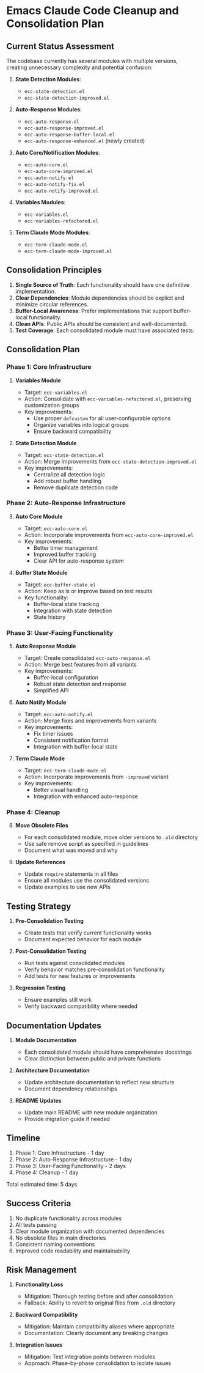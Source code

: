 # Emacs Claude Code Cleanup and Consolidation Plan

## Current Status Assessment
The codebase currently has several modules with multiple versions, creating unnecessary complexity and potential confusion:

1. **State Detection Modules**:
   - `ecc-state-detection.el`
   - `ecc-state-detection-improved.el`

2. **Auto-Response Modules**:
   - `ecc-auto-response.el`
   - `ecc-auto-response-improved.el`
   - `ecc-auto-response-buffer-local.el`
   - `ecc-auto-response-enhanced.el` (newly created)

3. **Auto Core/Notification Modules**:
   - `ecc-auto-core.el`
   - `ecc-auto-core-improved.el`
   - `ecc-auto-notify.el`
   - `ecc-auto-notify-fix.el`
   - `ecc-auto-notify-improved.el`

4. **Variables Modules**:
   - `ecc-variables.el`
   - `ecc-variables-refactored.el`

5. **Term Claude Mode Modules**:
   - `ecc-term-claude-mode.el`
   - `ecc-term-claude-mode-improved.el`

## Consolidation Principles

1. **Single Source of Truth**: Each functionality should have one definitive implementation.
2. **Clear Dependencies**: Module dependencies should be explicit and minimize circular references.
3. **Buffer-Local Awareness**: Prefer implementations that support buffer-local functionality.
4. **Clean APIs**: Public APIs should be consistent and well-documented.
5. **Test Coverage**: Each consolidated module must have associated tests.

## Consolidation Plan

### Phase 1: Core Infrastructure

1. **Variables Module**
   - Target: `ecc-variables.el`
   - Action: Consolidate with `ecc-variables-refactored.el`, preserving customization groups
   - Key improvements:
     - Use proper `defcustom` for all user-configurable options
     - Organize variables into logical groups
     - Ensure backward compatibility

2. **State Detection Module**
   - Target: `ecc-state-detection.el`
   - Action: Merge improvements from `ecc-state-detection-improved.el`
   - Key improvements:
     - Centralize all detection logic
     - Add robust buffer handling
     - Remove duplicate detection code

### Phase 2: Auto-Response Infrastructure

3. **Auto Core Module**
   - Target: `ecc-auto-core.el`
   - Action: Incorporate improvements from `ecc-auto-core-improved.el`
   - Key improvements:
     - Better timer management
     - Improved buffer tracking
     - Clear API for auto-response system

4. **Buffer State Module**
   - Target: `ecc-buffer-state.el`
   - Action: Keep as is or improve based on test results
   - Key functionality:
     - Buffer-local state tracking
     - Integration with state detection
     - State history

### Phase 3: User-Facing Functionality

5. **Auto Response Module**
   - Target: Create consolidated `ecc-auto-response.el`
   - Action: Merge best features from all variants
   - Key improvements:
     - Buffer-local configuration
     - Robust state detection and response
     - Simplified API

6. **Auto Notify Module**
   - Target: `ecc-auto-notify.el`
   - Action: Merge fixes and improvements from variants
   - Key improvements:
     - Fix timer issues
     - Consistent notification format
     - Integration with buffer-local state

7. **Term Claude Mode**
   - Target: `ecc-term-claude-mode.el`
   - Action: Incorporate improvements from `-improved` variant
   - Key improvements:
     - Better visual handling
     - Integration with enhanced auto-response

### Phase 4: Cleanup

8. **Move Obsolete Files**
   - For each consolidated module, move older versions to `.old` directory
   - Use safe remove script as specified in guidelines
   - Document what was moved and why

9. **Update References**
   - Update `require` statements in all files
   - Ensure all modules use the consolidated versions
   - Update examples to use new APIs

## Testing Strategy

1. **Pre-Consolidation Testing**
   - Create tests that verify current functionality works
   - Document expected behavior for each module

2. **Post-Consolidation Testing**
   - Run tests against consolidated modules
   - Verify behavior matches pre-consolidation functionality
   - Add tests for new features or improvements

3. **Regression Testing**
   - Ensure examples still work
   - Verify backward compatibility where needed

## Documentation Updates

1. **Module Documentation**
   - Each consolidated module should have comprehensive docstrings
   - Clear distinction between public and private functions

2. **Architecture Documentation**
   - Update architecture documentation to reflect new structure
   - Document dependency relationships

3. **README Updates**
   - Update main README with new module organization
   - Provide migration guide if needed

## Timeline

1. Phase 1: Core Infrastructure - 1 day
2. Phase 2: Auto-Response Infrastructure - 1 day
3. Phase 3: User-Facing Functionality - 2 days
4. Phase 4: Cleanup - 1 day

Total estimated time: 5 days

## Success Criteria

1. No duplicate functionality across modules
2. All tests passing
3. Clear module organization with documented dependencies
4. No obsolete files in main directories
5. Consistent naming conventions
6. Improved code readability and maintainability

## Risk Management

1. **Functionality Loss**
   - Mitigation: Thorough testing before and after consolidation
   - Fallback: Ability to revert to original files from `.old` directory

2. **Backward Compatibility**
   - Mitigation: Maintain compatibility aliases where appropriate
   - Documentation: Clearly document any breaking changes

3. **Integration Issues**
   - Mitigation: Test integration points between modules
   - Approach: Phase-by-phase consolidation to isolate issues
